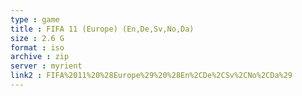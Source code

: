 ```yaml
---
type : game
title : FIFA 11 (Europe) (En,De,Sv,No,Da)
size : 2.6 G
format : iso
archive : zip
server : myrient
link2 : FIFA%2011%20%28Europe%29%20%28En%2CDe%2CSv%2CNo%2CDa%29
---
```


